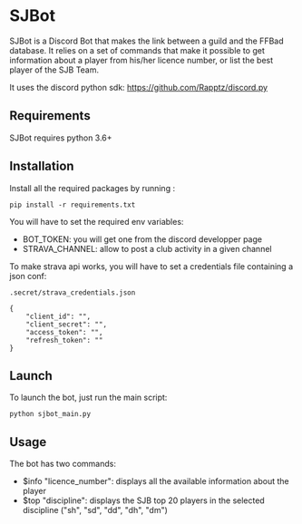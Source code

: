 # SJBot
SJBot is a Discord Bot that makes the link between a guild and the FFBad database.
It relies on a set of commands that make it possible to get information about a player from his/her licence number, or list the best player of the SJB Team.

It uses the discord python sdk: https://github.com/Rapptz/discord.py


## Requirements
SJBot requires python 3.6+

## Installation
Install all the required packages by running :

```
pip install -r requirements.txt
```
You will have to set the required env variables:
- BOT_TOKEN: you will get one from the discord developper page
- STRAVA_CHANNEL: allow to post a club activity in a given channel

To make strava api works, you will have to set a credentials file containing a json conf:
```
.secret/strava_credentials.json

{
	"client_id": "",
	"client_secret": "",
	"access_token": "",
	"refresh_token": ""
}
```

## Launch
To launch the bot, just run the main script:
```
python sjbot_main.py
```

## Usage
The bot has two commands:
- $info "licence_number": displays all the available information about the player
- $top "discipline": displays the SJB top 20 players in the selected discipline ("sh", "sd", "dd", "dh", "dm") 

